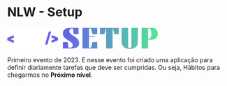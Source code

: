 # NLW - Setup

<img src="./src/assets/logonlw.svg" />

Primeiro evento de 2023. E nesse evento foi criado uma aplicação para definir diariamente tarefas que deve ser cumpridas. Ou seja, Hábitos para chegarmos no **Próximo nível**.


